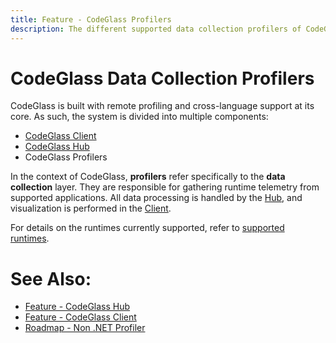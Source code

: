 ```yaml
---
title: Feature - CodeGlass Profilers
description: The different supported data collection profilers of CodeGlass
---
```


# CodeGlass Data Collection Profilers

CodeGlass is built with remote profiling and cross-language support at its core. As such, the system is divided into multiple components:
- [CodeGlass Client](CodeGlassClient.md)
- [CodeGlass Hub](CodeGlassHub.md)
- CodeGlass Profilers

In the context of CodeGlass, **profilers** refer specifically to the **data collection** layer. They are responsible for gathering runtime telemetry from supported applications. All data processing is handled by the [Hub](CodeGlassHub.md), and visualization is performed in the [Client](CodeGlassClient.md).

For details on the runtimes currently supported, refer to [supported runtimes](supportedruntimes.md).

# See Also:
- [Feature - CodeGlass Hub](CodeGlassHub.md)
- [Feature - CodeGlass Client](CodeGlassClient.md)
- [Roadmap - Non .NET Profiler](../Roadmap/MoreRuntimeSupport.md)
